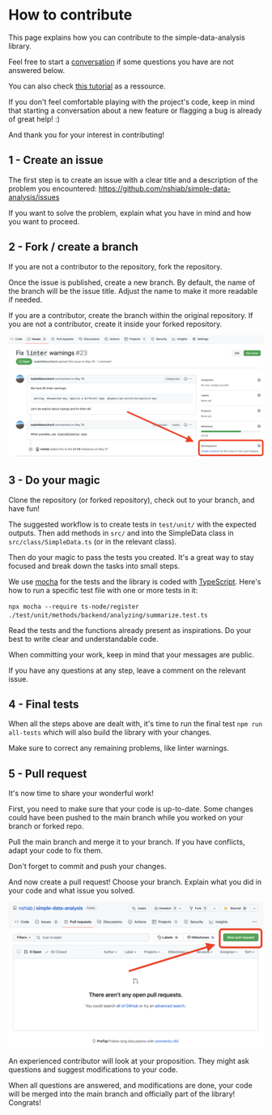 # How to contribute

This page explains how you can contribute to the simple-data-analysis library.

Feel free to start a [conversation](https://github.com/nshiab/simple-data-analysis/discussions) if some questions you have are not answered below.

You can also check [this tutorial](https://github.com/firstcontributions/first-contributions) as a ressource.

If you don't feel comfortable playing with the project's code, keep in mind that starting a conversation about a new feature or flagging a bug is already of great help! :)

And thank you for your interest in contributing!

## 1 - Create an issue

The first step is to create an issue with a clear title and a description of the problem you encountered:
https://github.com/nshiab/simple-data-analysis/issues

If you want to solve the problem, explain what you have in mind and how you want to proceed.

## 2 - Fork / create a branch

If you are not a contributor to the repository, fork the repository.

Once the issue is published, create a new branch. By default, the name of the branch will be the issue title. Adjust the name to make it more readable if needed.

If you are a contributor, create the branch within the original repository. If you are not a contributor, create it inside your forked repository.

![A GitHubd issue](./assets/create-branch.png)

## 3 - Do your magic

Clone the repository (or forked repository), check out to your branch, and have fun!

The suggested workflow is to create tests in `test/unit/` with the expected outputs. Then add methods in `src/` and into the SimpleData class in `src/class/SimpleData.ts` (or in the relevant class).

Then do your magic to pass the tests you created. It's a great way to stay focused and break down the tasks into small steps.

We use [mocha](https://mochajs.org/) for the tests and the library is coded with [TypeScript](https://www.typescriptlang.org/). Here's how to run a specific test file with one or more tests in it:

`npx mocha --require ts-node/register ./test/unit/methods/backend/analyzing/summarize.test.ts`

Read the tests and the functions already present as inspirations. Do your best to write clear and understandable code.

When committing your work, keep in mind that your messages are public.

If you have any questions at any step, leave a comment on the relevant issue.

## 4 - Final tests

When all the steps above are dealt with, it's time to run the final test `npm run all-tests` which will also build the library with your changes.

Make sure to correct any remaining problems, like linter warnings.

## 5 - Pull request

It's now time to share your wonderful work!

First, you need to make sure that your code is up-to-date. Some changes could have been pushed to the main branch while you worked on your branch or forked repo.

Pull the main branch and merge it to your branch. If you have conflicts, adapt your code to fix them.

Don't forget to commit and push your changes.

And now create a pull request! Choose your branch. Explain what you did in your code and what issue you solved.

![A GitHub pull request.](./assets/pull-request.png)

An experienced contributor will look at your proposition. They might ask questions and suggest modifications to your code.

When all questions are answered, and modifications are done, your code will be merged into the main branch and officially part of the library! Congrats!
